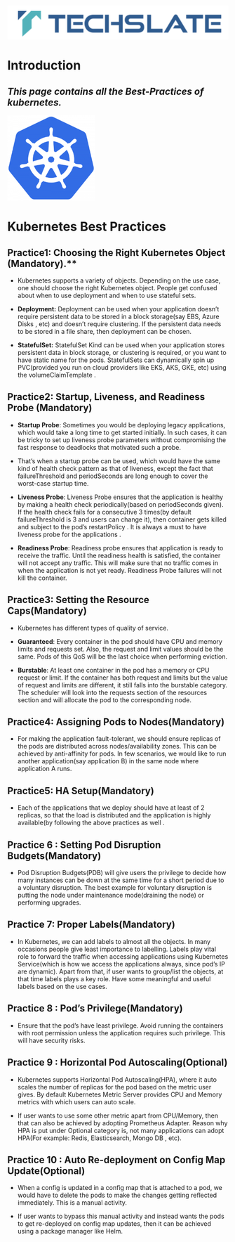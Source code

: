 ![TechSlate](../global/images/ts.png)

# Introduction 

## *This page contains all the Best-Practices of kubernetes.*

![DevOps](images/kuberneteslogo.png)

# Kubernetes Best Practices

## **Practice1:**  Choosing the Right Kubernetes Object (Mandatory).** ##

- Kubernetes supports a variety of objects. Depending on the use case, one should choose the right Kubernetes object. People get confused about when to use deployment and when to use stateful sets.

- **Deployment:** Deployment can be used when your application doesn’t require persistent data to be stored in a block storage(say EBS, Azure Disks , etc) and doesn’t require clustering. If the persistent data needs to be stored in a file share, then deployment can be chosen. 

- **StatefulSet:** StatefulSet Kind can be used when your application stores persistent data in block storage, or clustering is required, or you want to have static name for the pods. StatefulSets can dynamically spin up PVC(provided you run on cloud providers like EKS, AKS, GKE, etc) using the volumeClaimTemplate .  


## **Practice2: Startup, Liveness, and Readiness Probe (Mandatory)** ##

- **Startup Probe**: Sometimes you would be deploying legacy applications, which would take a long time to get started initially. In such cases, it can be tricky to set up liveness probe parameters without compromising the fast response to deadlocks that motivated such a probe. 

- That’s when a startup probe can be used, which would have the same kind of health check pattern as that of liveness, except the fact that failureThreshold and periodSeconds are long enough to cover the worst-case startup time. 

- **Liveness Probe**: Liveness Probe ensures that the application is healthy by making a health check periodically(based on periodSeconds given). If the health check fails for a consecutive 3 times(by default failureThreshold is 3 and users can change it), then container gets killed and subject to the pod’s restartPolicy . It is always a must to have liveness probe for the applications .

- **Readiness Probe**: Readiness probe ensures that application is ready to receive the traffic. Until the readiness health is satisfied, the container will not accept any traffic. This will make sure that no traffic comes in when the application is not yet ready. Readiness Probe failures will not kill the container. 

## **Practice3: Setting the Resource Caps(Mandatory)** ##

- Kubernetes has different types of quality of service.

- **Guaranteed**: Every container in the pod should have CPU and memory limits and requests set. Also, the request and limit values should be the same. Pods of this QoS will be the last choice when performing eviction. 

- **Burstable**: At least one container in the pod has a memory or CPU request or limit. If the container has both request and limits but the value of request and limits are different, it still falls into the burstable category. The scheduler will look into the requests section of the resources section and will allocate the pod to the corresponding node. 

## **Practice4: Assigning Pods to Nodes(Mandatory)** ##

- For making the application fault-tolerant, we should ensure replicas of the pods are distributed across nodes/availability zones. This can be achieved by anti-affinity for pods. In few scenarios, we would like to run another application(say application B) in the same node where application A runs. 

## **Practice5: HA Setup(Mandatory)** ##

- Each of the applications that we deploy should have at least of 2 replicas, so that the load is distributed and the application is highly available(by following the above practices as well .

## **Practice 6 : Setting Pod Disruption Budgets(Mandatory)** ##

- Pod Disruption Budgets(PDB) will give users the privilege to decide how many instances can be down at the same time for a short period due to a voluntary disruption. The best example for voluntary disruption is putting the node under maintenance mode(draining the node) or performing upgrades.

## **Practice 7: Proper Labels(Mandatory)** ##

- In Kubernetes, we can add labels to almost all the objects. In many occasions people give least importance to labelling. Labels play vital role to forward the traffic when accessing applications using Kubernetes Service(which is how we access the applications always, since pod’s IP are dynamic). Apart from that, if user wants to group/list the objects, at that time labels plays a key role. Have some meaningful and useful labels based on the use cases.

## **Practice 8 : Pod’s Privilege(Mandatory)** ##

- Ensure that the pod’s have least privilege. Avoid running the containers with root permission unless the application requires such privilege. This will have security risks.

## **Practice 9 : Horizontal Pod Autoscaling(Optional)** ##

- Kubernetes supports Horizontal Pod Autoscaling(HPA), where it auto scales the number of replicas for the pod based on the metric user gives. By default Kubernetes Metric Server provides CPU and Memory metrics with which users can auto scale. 

- If user wants to use some other metric apart from CPU/Memory, then that can also be achieved by adopting Prometheus Adapter. Reason why HPA is put under Optional category is, not many applications can adopt HPA(For example: Redis, Elasticsearch, Mongo DB , etc).

## **Practice 10 : Auto Re-deployment on Config Map Update(Optional)** ##

- When a config is updated in a config map that is attached to a pod, we would have to delete the pods to make the changes getting reflected immediately. This is a manual activity. 

- If user wants to bypass this manual activity and instead wants the pods to get re-deployed on config map updates, then it can be achieved using a package manager like Helm.

















